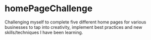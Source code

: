 # homePageChallenge
Challenging myself to complete five different home pages for various businesses to tap into creativity, implement best practices and new skills/techniques I have been learning.
